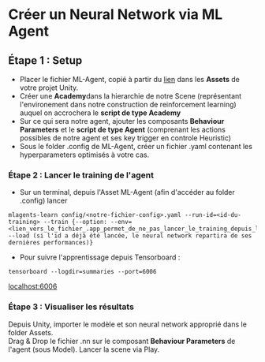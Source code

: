# Créer un Neural Network via ML Agent

## Étape 1 : Setup

* Placer le fichier ML-Agent, copié à partir du [lien](https://github.com/Unity-Technologies/ml-agents/tree/latest_release) dans les **Assets** de votre projet Unity.  
* Créer une **Academy**dans la hierarchie de notre Scene (représentant l'environement dans notre construction de reinforcement learning) auquel on accrochera le **script de type Academy**  
* Sur ce qui sera notre agent, ajouter les composants **Behaviour Parameters** et le **script de type Agent** (comprenant les actions possibles de notre agent et ses key trigger en controle Heuristic)   
* Sous le folder .config de ML-Agent, créer un fichier .yaml contenant les hyperparameters optimisés à votre cas.  


### Étape 2 : Lancer le training de l'agent

* Sur un terminal, depuis l'Asset ML-Agent (afin d'accéder au folder .config) lancer  
```
mlagents-learn config/<notre-fichier-config>.yaml --run-id=<id-du-training> --train {--option: --env=<lien_vers_le_fichier_.app_permet_de_ne_pas_lancer_le_training_depuis_línterface_unity>  --load (si l'id a déjà été lancée, le neural network repartira de ses dernières performances)}
```
 
* Pour suivre l'apprentissage depuis Tensorboard :  
```
tensorboard --logdir=summaries --port=6006  
```
[localhost:6006](localhost:6006)

### Étape 3 : Visualiser les résultats

Depuis Unity, importer le modèle et son neural network approprié dans le folder Assets.  
Drag & Drop le fichier .nn sur le composant **Behaviour Parameters** de l'agent (sous Model).
Lancer la scene via Play.
